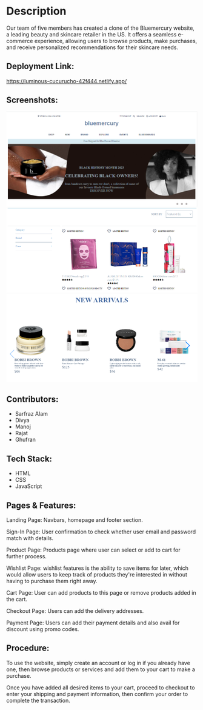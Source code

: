 
# Description


Our team of five members has created a clone of the Bluemercury website, a leading beauty and skincare retailer in the US. It offers a seamless e-commerce experience, allowing users to browse products, make purchases, and receive personalized recommendations for their skincare needs.











## Deployment Link:

https://luminous-cucurucho-42f444.netlify.app/

## Screenshots:

![sdfsdf](111.PNG)
![](333.PNG)
![](2222.PNG)





## Contributors:

- Sarfraz Alam
- Divya
- Manoj
- Rajat
- Ghufran

## Tech Stack:

- HTML
- CSS
- JavaScript

## Pages & Features:

Landing Page: Navbars, homepage and footer section.

Sign-In Page: User confirmation to check whether user email and password match with details.

Product Page: Products page where user can select or add to cart for further process.

 Wishlist Page: wishlist features is the ability to save items for later, which would allow users to keep track of products they're interested in without having to purchase them right away.

Cart Page: User can add products to this page or remove products added in the cart.

Checkout Page: Users can add the delivery addresses.

Payment Page: Users can add their payment details and also avail for discount using promo codes.




## Procedure:

To use the website, simply create an account or log in if you already have one, then browse products or services and add them to your cart to make a purchase.

Once you have added all desired items to your cart, proceed to checkout to enter your shipping and payment information, then confirm your order to complete the transaction.
